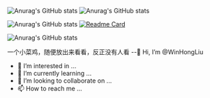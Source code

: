 ![Anurag's GitHub stats](https://github-readme-stats.vercel.app/api?username=WinHongLiu&show_icons=true&theme=radical)
![Anurag's GitHub stats](https://github-readme-stats.vercel.app/api?username=WinHongLiu&count_private=true&theme=radical)


![Anurag's GitHub stats](https://github-readme-stats.vercel.app/api?username=WinHongLiu&hide=contribs,prs&theme=radical)
[![Readme Card](https://github-readme-stats.vercel.app/api/pin/?username=WinHongLiu&repo=Thunderobot-ME)](https://github.com/WinHongLiu/Thunderobot-ME)

![Anurag's GitHub stats](https://github-readme-stats.vercel.app/api/top-langs/?username=winhongliu&layout=compact)


一个小菜鸡，随便放出来看看，反正没有人看
--👋 Hi, I’m @WinHongLiu
- 👀 I’m interested in ...
- 🌱 I’m currently learning ...
- 💞️ I’m looking to collaborate on ...
- 📫 How to reach me ...

<!---
WinHongLiu/WinHongLiu is a ✨ special ✨ repository because its `README.md` (this file) appears on your GitHub profile.
You can click the Preview link to take a look at your changes.
--->
